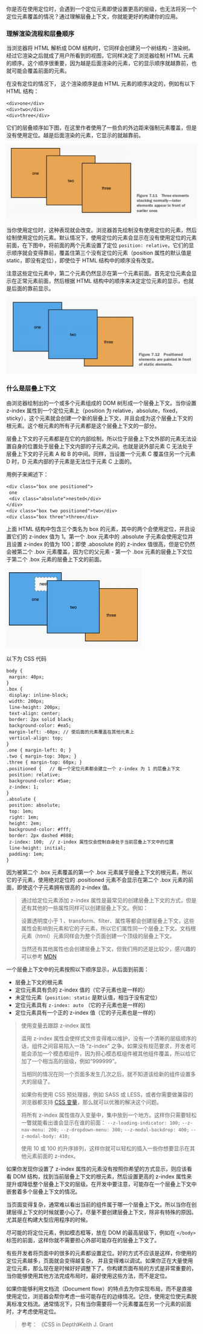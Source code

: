 你是否在使用定位时，会遇到一个定位元素即使设置更高的层级，也无法将另一个定位元素覆盖的情况？通过理解层叠上下文，你就能更好的构建你的应用。

### 理解渲染流程和层叠顺序

当浏览器将 HTML 解析成 DOM 结构时，它同样会创建另一个树结构 - 渲染树。经过它渲染之后就成了用户所看到的视图，它同样决定了浏览器绘制 HTML 元素的顺序。这个顺序很重要，因为越是后面渲染的元素，它的显示顺序就越靠前，也就可能会覆盖前面的元素。

在没有定位的情况下， 这个渲染顺序是由 HTML 元素的顺序决定的，例如有以下 HTML 结构：

```
<div>one</div>
<div>two</div>
<div>three</div>
```

它们的层叠顺序如下图，在这里作者使用了一些负的外边距来强制元素覆盖，但是没有使用定位。越是后面渲染的元素，它显示的就越靠前。

![image](./images/stackingContext1.webp)

当你使用定位时，这种表现就会改变。浏览器首先绘制没有使用定位的元素，然后绘制使用定位的元素。默认情况下，使用定位的元素会显示在没有使用定位的元素前面，在下图中，将前面的两个元素设置了定位 `position: relative`，它们的显示顺序就会变得靠前，覆盖住第三个没有定位的元素（position 属性的默认值是 static，即没有定位），即使位于 HTML 结构中的顺序没有改变。

注意这些定位元素中，第二个元素仍然显示在第一个元素前面。首先定位元素会显示在正常元素前面，然后根据 HTML 结构中的顺序来决定定位元素的显示，也就是后面的靠前显示。

![image](./images/stackingContext2.webp)

### 什么是层叠上下文

由浏览器绘制出的一个或多个元素组成的 DOM 树形成一个层叠上下文。当你设置 z-index 属性到一个定位元素上（position 为 relative，absolute，fixed，sticky），这个元素就会创建一个新的层叠上下文，并且会成为这个层叠上下文的根元素。这个根元素的所有子元素都是这个层叠上下文的一部分。

层叠上下文的子元素都是在它的内部绘制，所以位于层叠上下文外部的元素无法设置自身的位置处于层叠上下文内部的子元素之间。也就是说外部元素 C 无法处于层叠上下文的子元素 A 和 B 的中间。同样，当设置一个元素 C 覆盖住另一个元素 D 时，D 元素内部的子元素是无法位于元素 C 上面的。

用例子来阐述下：

```
<div class="box one positioned">
 one
 <div class="absolute">nested</div>
</div>
<div class="box two positioned">two</div>
<div class="box three">three</div>
```

上面 HTML 结构中包含三个类名为 box 的元素，其中的两个会使用定位，并且设置它们的 z-index 值为 1。第一个 .box 元素中的 .absolute 子元素会使用定位并且设置 z-index 的值为 100；即使 .abosolute 的的 z-index 值很高，但是它仍然会被第二个 .box 元素覆盖，因为它的父元素 - 第一个 .box 元素的层叠上下文位于第二个 .box 元素的层叠上下文的前面。

![图片示例](./images/stackingContext3.webp)

以下为 CSS 代码

```
body {
 margin: 40px;
}
.box {
 display: inline-block;
 width: 200px;
 line-height: 200px;
 text-align: center;
 border: 2px solid black;
 background-color: #ea5;
 margin-left: -60px; // 使后面的元素覆盖在其他元素上
 vertical-align: top;
}
.one { margin-left: 0; }
.two { margin-top: 30px; }
.three { margin-top: 60px; }
.positioned {   // 每一个定位元素都会建立一个 z-index 为 1 的层叠上下文
 position: relative; 
 background-color: #5ae; 
 z-index: 1; 
} 
.absolute {
 position: absolute;
 top: 1em;
 right: 1em;
 height: 2em;
 background-color: #fff;
 border: 2px dashed #888;
 z-index: 100;  // z-index 属性仅会控制自身处于当前层叠上下文中的位置
 line-height: initial;
 padding: 1em;
}
```

因为被第二个 .box 元素覆盖的第一个 .box 元素属于层叠上下文的根元素，所以它的子元素，使用绝对定位的 .positioned 元素不会显示在第二个 .box 元素的前面，即使这个子元素拥有很高的 z-index 值。

> 通过给定位元素添加 z-index 属性是最常见的创建层叠上下文的方式，但是还有其他的一些属性同样可以创建层叠上下文。例如：
>
> 设置透明度小于 1 、transform、filter、属性等都会创建层叠上下文，这些属性会影响到元素和它的子元素，所以它们属性同一个层叠上下文。文档根元素（html）元素同样会为整个页面创建一个顶级的层叠上下文。
>
> 当然还有其他属性也会创建层叠上下文，但我们用的还是比较少，感兴趣的可以参考 [MDN](https://developer.mozilla.org/en-US/docs/Web/CSS/CSS_Positioning/Understanding_z_index/The_stacking_context)

一个层叠上下文中的元素按照以下顺序显示，从后面到前面：

- 层叠上下文的根元素
- 定位元素具有负的 z-index 值的（它子元素也是一样的）
- 未定位元素（`position: static` 是默认值，相当于没有定位）
- 定位元素具有 `z-index: auto` （它的子元素也是一样的）
- 定位元素具有一个正的 z-index 值（它的子元素也是一样的）

> 使用变量去跟踪 z-index 属性
>
> 滥用 z-index 属性会使样式文件变得难以维护，没有一个清晰的层级顺序的话，组件之间容易陷入一场 “z-index” 之争。如果没有规范要求，开发者可能会添加一个模态框组件，因为担心模态框组件被其他组件覆盖，所以给它加了一个相当高的层级，例如“999999”。
>
> 当相同的情况在同一个页面多发生几次之后，就不知道该给新的组件设置多大的层级了。
>
> 如果你有使用 CSS 预处理器，例如 SASS 或 LESS，或者你需要做兼容的浏览器都支持 [CSS 变量](https://developer.mozilla.org/en-US/docs/Web/CSS/Using_CSS_custom_properties)，那么就可以优雅的解决这个问题。
>
> 将所有 z-index 属性值存入变量中，集中放到一个地方。这样你只需要轻松一瞥就能看出谁会显示在谁的前面：
> `--z-loading-indicator: 100;`
> `--z-nav-menu: 200;`
> `--z-dropdown-menu: 300;`
> `--z-modal-backdrop: 400;`
> `--z-modal-body: 410;`
>
> 使用 10 或 100 的升序排列，这样你就可以轻松的插入一些你想要显示在其他元素前面的 z-index。

如果你发现你设置了 z-index 属性的元素没有按照你希望的方式显示，则应该看看 DOM 结构，找到当前层叠上下文的根元素，然后设置更高的 z-index 属性来提升或降低整个层叠上下文的层级。在开发中要注意，可能存在一个层叠上下文中嵌套着多个层叠上下文的情况。

当页面变得复杂，通常难以看出当前的组件属于哪一个层叠上下文。所以当你在创建层得上下文的时候就要小心了。尽量不要创建层叠上下文，除非有特殊的原因。尤其是在构建大型应用程序的时候。

尽可能的将定位元素，例如模态框等，放在 DOM 的最高层级下，例如在 `</body>` 标签的前面，这样你就不需要担心外部可能存在的层叠上下文了。

有些开发者将页面中的很多的元素都设置定位。好的方式不应该是这样，你使用的定位元素越多，页面就会变得越复杂， 并且变得难以调试。如果你正在大量使用定位元素，那么现在是时候好好调整下了。你构建页面布局的方式是非常重要的，当你能够使用其他方法完成布局时，最好使用这些方法，而不是定位。

如果你能够利用文档流（Document flow）的特点去为你实现布局，而不是直接使用定位，浏览器会帮你考虑一些可能存在的边缘情况。记住，使用定位使元素脱离标准文档流。通常情况下，只有当你需要将一个元素覆盖在另一个元素的前面时，才考虑使用定位。

> 参考：
> 《CSS in Depth》Keith J. Grant